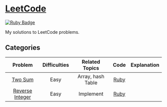 # [LeetCode](https://leetcode.com/) 
[![Ruby Badge](https://img.shields.io/badge/Ruby-2.7.0-red)](#)

My solutions to LeetCode problems.

## Categories
| Problem | Difficulties | Related Topics | Code | Explanation |
|:-------:|:------------:|:--------------:|:----:|:-----------:|
| [Two Sum][1] | Easy    | Array, hash Table | [Ruby](./easy/two_sum.rb) | |
| [Reverse Integer][7] | Easy    | Implement | [Ruby](./easy/reverse_integer.rb) | |

[1]: https://leetcode.com/problems/two-sum/
[7]: https://leetcode.com/problems/reverse-integer/

